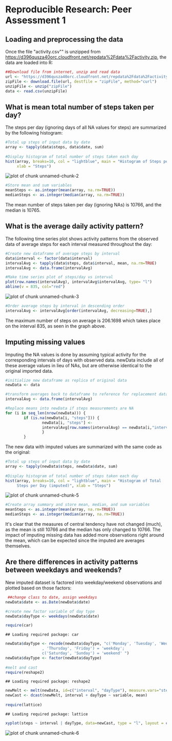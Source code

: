 # Reproducible Research: Peer Assessment 1

## Loading and preprocessing the data

Once the file "activity.csv"" is unzipped from https://d396qusza40orc.cloudfront.net/repdata%2Fdata%2Factivity.zip, the data are loaded into R:


```r
##Download file from internet, unzip and read data
url <- "https://d396qusza40orc.cloudfront.net/repdata%2Fdata%2Factivity.zip"
zipFile <- download.file(url, destfile = "zipFile", method="curl")  
unzipFile <- unzip("zipFile")
data <- read.csv(unzipFile)
```

## What is mean total number of steps taken per day?

The steps per day (ignoring days of all NA values for steps) are summarized by the following histogram:


```r
#Total up steps of input data by date
array <- tapply(data$steps, data$date, sum)
        
#Display histogram of total number of steps taken each day
hist(array, breaks=10, col = "lightblue", main = "Histogram of Steps per Day", 
     xlab = "Steps")
```

![plot of chunk unnamed-chunk-2](figure/unnamed-chunk-2.png) 

```r
#Store mean and sum variables
meanSteps <- as.integer(mean(array, na.rm=TRUE))
medianSteps <- as.integer(median(array, na.rm=TRUE))
```

The mean number of steps taken per day (ignoring NAs) is 10766, and the median is 10765.

## What is the average daily activity pattern?

The following time series plot shows activity patterns from the observed data of average steps for each interval measured throughout the day:


```r
#Create new dataframe of average steps by interval
data$interval <- factor(data$interval)
intervalAvg <- tapply(data$steps, data$interval, mean, na.rm=TRUE)
intervalAvg <- data.frame(intervalAvg)

#Make time series plot of steps/day vs interval
plot(row.names(intervalAvg), intervalAvg$intervalAvg, type= "l")
abline(v = 835, col="red")
```

![plot of chunk unnamed-chunk-3](figure/unnamed-chunk-3.png) 

```r
#Order average steps by interval in descending order
intervalAvg <- intervalAvg[order(intervalAvg, decreasing=TRUE),]
```

The maximum number of steps on average is 206.1698 which takes place on the interval 835, as seen in the graph above.

## Imputing missing values

Imputing the NA values is done by assuming typical activity for the corresponding intervals of days with observed data.  newData include all of these average values in lieu of NAs, but are otherwise identical to the original imported data.


```r
#initialize new dataframe as replica of original data
newData <- data

#transform averages back to dataframe to reference for replacement data:
intervalAvg <- data.frame(intervalAvg)

#Replace means into newData if steps measurements are NA
for (i in seq_len(nrow(newData))) {
        if (is.na(newData[i, "steps"])) {
                newData[i, "steps"] <- 
                intervalAvg[row.names(intervalAvg) == newData[i,"interval"],]
                } 
        }
```

The new data with imputed values are summarized with the same code as the original:


```r
#Total up steps of input data by date
array <- tapply(newData$steps, newData$date, sum)
        
#Display histogram of total number of steps taken each day
hist(array, breaks=10, col = "lightblue", main = "Histogram of Total   
     Steps per Day (imputed)", xlab = "Steps")
```

![plot of chunk unnamed-chunk-5](figure/unnamed-chunk-5.png) 

```r
#Create array summary and store mean, median, and sum variables
meanSteps <- as.integer(mean(array, na.rm=TRUE))
medianSteps <- as.integer(median(array, na.rm=TRUE))
```
It's clear that the measures of central tendency have not changed (much), as the mean is still 10766 and the median has only changed to 10766.  The impact of imputing missing data has added more observations right around the mean, which can be expected since the imputed are averages themselves.

## Are there differences in activity patterns between weekdays and weekends?

New imputed dataset is factored into weekday/weekend observations and plotted  based on those factors:


```r
 ##change class to date, assign weekdays
newData$date <- as.Date(newData$date)

#create new factor variable of day type
newData$dayType <- weekdays(newData$date)

require(car)
```

```
## Loading required package: car
```

```r
newData$dayType <- recode(newData$dayType, "c('Monday', 'Tuesday', 'Wednesday'                
                , 'Thursday', 'Friday') = 'weekday';
                c('Saturday', 'Sunday') = 'weekend' ")
newData$dayType <- factor(newData$dayType)
        
#melt and cast
require(reshape2)
```

```
## Loading required package: reshape2
```

```r
newMelt <- melt(newData, id=c("interval", "dayType"), measure.vars="steps" )
newCast <- dcast(newMelt, interval + dayType ~ variable, mean)
        
require(lattice)
```

```
## Loading required package: lattice
```

```r
xyplot(steps ~ interval | dayType, data=newCast, type = "l", layout = c(1,2), xlab = NULL)
```

![plot of chunk unnamed-chunk-6](figure/unnamed-chunk-6.png) 
